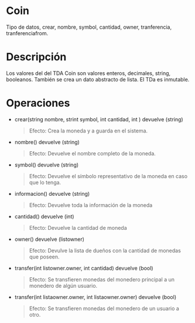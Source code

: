 ﻿
# Coin  
  
Tipo de datos, crear, nombre, symbol, cantidad, owner, tranferencia, tranferenciafrom.  
  
# Descripción  
  
Los valores del del TDA Coin son valores enteros, decimales, string, booleanos. También se crea un dato abstracto de  lista.
El TDa es inmutable.  
  
  
# Operaciones  
- crear(string nombre, strint symbol, int cantidad, int ) devuelve (string)
	> Efecto: Crea la moneda y a guarda en el sistema.


- nombre() devuelve (string)  
	> Efecto: Devuelve el nombre completo de la moneda.  
  
- symbol() devuelve (string)  
	>Efecto: Devuelve el símbolo representativo de la moneda en caso que lo tenga.  

-	informacion() devuelve (string)
     >Efecto: Devuelve toda la información de la moneda
  
  
- cantidad() devuelve (int)  
	> Efecto: Devuelve la cantidad de moneda

- owner() devuelve (listowner)
	>Efecto: Devulve la lista de dueños con la cantidad de monedas que poseen.

- transfer(int listowner.owner, int cantidad) devuelve (bool)
	>	Efecto: Se transfieren monedas del monedero principal a un monedero de algún usuario.

- transfer(int listaowner.owner, int listaowner.owner) devuelve (bool)
	> Efecto: Se transfieren monedas del monedero de un usuario a otro.




